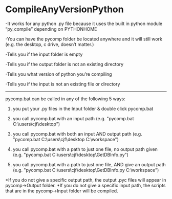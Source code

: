 # CompileAnyVersionPython

-It works for any python .py file because it uses the built in python module “py_compile” depending on PYTHONHOME 

-You can have the pycomp folder be located anywhere and it will still work (e.g. the desktop, c drive, doesn’t matter.) 

-Tells you if the input folder is empty 

-Tells you if the output folder is not an existing directory 

-Tells you what version of python you’re compiling 

-Tells you if the input is not an existing file or directory

----------------------------------------------------------------------------
pycomp.bat can be called in any of the following 5 ways:

1.	you put your .py files in the Input folder & double click pycomp.bat

2. you call pycomp.bat with an input path (e.g. "pycomp.bat C:\users\cjf\desktop")

3. you call pycomp.bat with both an input AND output path (e.g. "pycomp.bat C:\users\cjf\desktop C:\workspace")

4. you call pycomp.bat with a path to just one file, no output path given (e.g. "pycomp.bat C:\users\cjf\desktop\GetDBInfo.py")

5. you call pycomp.bat with a path to just one file, AND give an output path (e.g. "pycomp.bat C:\users\cjf\desktop\GetDBInfo.py C:\workspace")

*If you do not give a specific output path, the output .pyc files will appear in pycomp->Output folder.
*If you do not give a specific input path, the scripts that are in the pycomp->Input folder will be compiled. 

